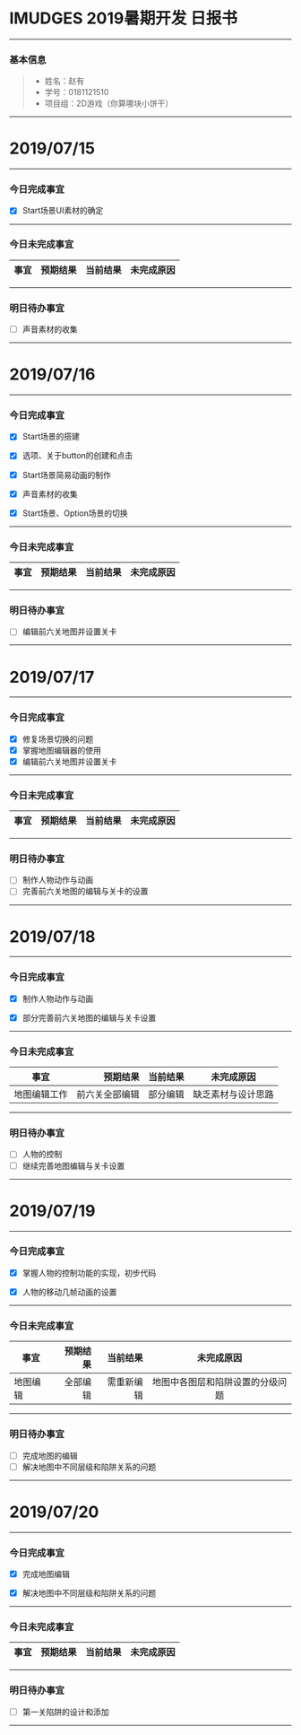 # IMUDGES 2019暑期开发 日报书
-------


### 基本信息
> * 姓名：赵有
> * 学号：0181121510
> * 项目组：2D游戏（你算哪块小饼干）

-------


# 2019/07/15

-------

### 今日完成事宜
- [x] Start场景UI素材的确定


-----
### 今日未完成事宜


| 事宜     |预期结果| 当前结果  | 未完成原因   | 
| --------   | -----:  | -----:  | :----:  |



------
### 明日待办事宜
- [ ] 声音素材的收集

-------


# 2019/07/16

-------

### 今日完成事宜
- [x] Start场景的搭建
- [x] 选项、关于button的创建和点击
- [x] Start场景简易动画的制作
- [x] 声音素材的收集
- [x] Start场景、Option场景的切换


-----
### 今日未完成事宜


| 事宜     |预期结果| 当前结果  | 未完成原因   | 
| --------   | -----:  | -----:  | :----:  |


------
### 明日待办事宜
- [ ] 编辑前六关地图并设置关卡
-------



# 2019/07/17

-------

### 今日完成事宜
- [x]  修复场景切换的问题
- [x]  掌握地图编辑器的使用
- [x]  编辑前六关地图并设置关卡

-----
### 今日未完成事宜


| 事宜     |预期结果| 当前结果  | 未完成原因   | 
| --------   | -----:  | -----:  | :----:  |


------
### 明日待办事宜
- [ ] 制作人物动作与动画
- [ ] 完善前六关地图的编辑与关卡的设置
-------


# 2019/07/18

-------

### 今日完成事宜
- [x]  制作人物动作与动画
- [x]  部分完善前六关地图的编辑与关卡设置


-----
### 今日未完成事宜


| 事宜     |预期结果| 当前结果  | 未完成原因   | 
| --------   | -----:  | -----:  | :----:  |
|  地图编辑工作 | 前六关全部编辑 | 部分编辑  | 缺乏素材与设计思路 |

------
### 明日待办事宜
- [ ] 人物的控制
- [ ] 继续完善地图编辑与关卡设置
-------

# 2019/07/19

-------

### 今日完成事宜
- [x]  掌握人物的控制功能的实现，初步代码
- [x]  人物的移动几帧动画的设置


-----
### 今日未完成事宜


| 事宜     |预期结果| 当前结果  | 未完成原因   | 
| --------   | -----:  | -----:  | :----:  |
|  地图编辑 | 全部编辑 | 需重新编辑  | 地图中各图层和陷阱设置的分级问题 |

------
### 明日待办事宜
- [ ] 完成地图的编辑
- [ ] 解决地图中不同层级和陷阱关系的问题
-------

# 2019/07/20

-------

### 今日完成事宜
- [x]  完成地图编辑
- [x]  解决地图中不同层级和陷阱关系的问题


-----
### 今日未完成事宜


| 事宜     |预期结果| 当前结果  | 未完成原因   | 
| --------   | -----:  | -----:  | :----:  |

------
### 明日待办事宜
- [ ] 第一关陷阱的设计和添加
-------





